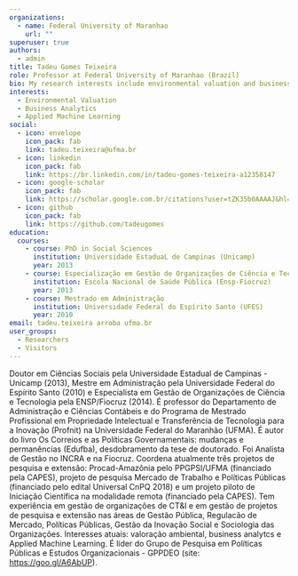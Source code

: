 ```yaml
---
organizations:
  - name: Federal University of Maranhao
    url: ""
superuser: true
authors:
  - admin
title: Tadeu Gomes Teixeira
role: Professor at Federal University of Maranhao (Brazil)
bio: My research interests include environmental valuation and business analytics.
interests:
  - Environmental Valuation
  - Business Analytics
  - Applied Machine Learning
social:
  - icon: envelope
    icon_pack: fab
    link: tadeu.teixeira@ufma.br
  - icon: linkedin
    icon_pack: fab
    link: https://br.linkedin.com/in/tadeu-gomes-teixeira-a12358147
  - icon: google-scholar
    icon_pack: fab
    link: https://scholar.google.com.br/citations?user=tZK35b0AAAAJ&hl=pt-BR&oi=ao
  - icon: github
    icon_pack: fab
    link: https://github.com/tadeugomes
education:
  courses:
    - course: PhD in Social Sciences
      institution: Universidade EstaduaL de Campinas (Unicamp)
      year: 2013
    - course: Especialização em Gestão de Organizações de Ciência e Tecnologia
      institution: Escola Nacional de Saúde Pública (Ensp-Fiocruz)
      year: 2013
    - course: Mestrado em Administração
      institution: Universidade Federal do Espírito Santo (UFES)
      year: 2010
email: tadeu.teixeira arroba ufma.br
user_groups:
  - Researchers
  - Visitors
---
```

Doutor em Ciências Sociais pela Universidade Estadual de Campinas - Unicamp (2013), Mestre em Administração pela Universidade Federal do Espírito Santo (2010) e Especialista em Gestão de Organizações de Ciência e Tecnologia pela ENSP/Fiocruz (2014). É professor do Departamento de Administração e Ciências Contábeis e do  Programa de Mestrado Profissional em Propriedade Intelectual e Transferência de Tecnologia para a Inovação (Profnit) na Universidade Federal do Maranhão (UFMA). É autor do livro Os Correios e as Políticas Governamentais: mudanças e permanências (Edufba), desdobramento da tese de doutorado. Foi Analista de Gestão no INCRA e na Fiocruz. Coordena atualmente três projetos de pesquisa e extensão: Procad-Amazônia pelo PPGPSI/UFMA (financiado pela CAPES), projeto de pesquisa Mercado de Trabalho e Políticas Públicas (financiado pelo edital Universal CnPQ 2018) e um projeto piloto de Iniciação Científica na modalidade remota (financiado pela CAPES). Tem experiência em gestão de organizações de CT&I e em gestão de projetos de pesquisa e extensão nas áreas de Gestão Pública, Regulacão de Mercado, Políticas Públicas, Gestão da Inovação Social e Sociologia das Organizações. Interesses atuais: valoração ambiental, business analytcs e Applied Machine Learning. É líder do Grupo de Pesquisa em Políticas Públicas e Estudos Organizacionais - GPPDEO (site: https://goo.gl/A6AbUP).
